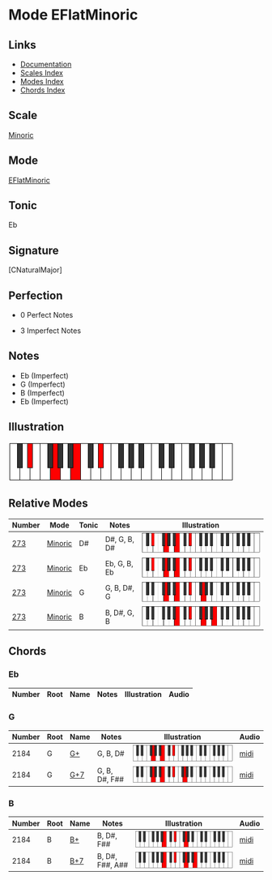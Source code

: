 # Mode EFlatMinoric

## Links

- [Documentation](index.md)
- [Scales Index](Scales.md)
- [Modes Index](Modes.md)
- [Chords Index](Chords.md)

## Scale

[Minoric](ScaleMinoric.md)

## Mode

[EFlatMinoric](ModeEFlatMinoric.md)

## Tonic

Eb

## Signature

[CNaturalMajor]

## Perfection

 - 0 Perfect Notes

 - 3 Imperfect Notes

## Notes

- Eb (Imperfect)
- G (Imperfect)
- B (Imperfect)
- Eb (Imperfect)

## Illustration

![EFlatMinoric](ModeEFlatMinoric.png)

## Relative Modes

| Number | Mode | Tonic | Notes | Illustration |
|--------|------|-------|-------|--------------|
| [273](https://ianring.com/musictheory/scales/273) | [Minoric](ModeMinoric.md) | D# | D#, G, B, D# | ![DSharpMinoric](ModeDSharpMinoric.png) |
| [273](https://ianring.com/musictheory/scales/273) | [Minoric](ModeMinoric.md) | Eb | Eb, G, B, Eb | ![EFlatMinoric](ModeEFlatMinoric.png) |
| [273](https://ianring.com/musictheory/scales/273) | [Minoric](ModeMinoric.md) | G | G, B, D#, G | ![GNaturalMinoric](ModeGNaturalMinoric.png) |
| [273](https://ianring.com/musictheory/scales/273) | [Minoric](ModeMinoric.md) | B | B, D#, G, B | ![BNaturalMinoric](ModeBNaturalMinoric.png) |

## Chords

### Eb

| Number | Root | Name | Notes | Illustration | Audio |
|--------|------|------|-------|--------------|-------|

### G

| Number | Root | Name | Notes | Illustration | Audio |
|--------|------|------|-------|--------------|-------|
| 2184 | G | [G+](ChordGNaturalAugmented.md) | G, B, D# | ![G+](ChordGNaturalAugmentedRootPosition.png) | [midi](ChordGNaturalAugmentedRootPosition.mid) |
| 2184 | G | [G+7](ChordGNaturalAugmentedAugmentedSeventh.md) | G, B, D#, F## | ![G+7](ChordGNaturalAugmentedAugmentedSeventhRootPosition.png) | [midi](ChordGNaturalAugmentedAugmentedSeventhRootPosition.mid) |

### B

| Number | Root | Name | Notes | Illustration | Audio |
|--------|------|------|-------|--------------|-------|
| 2184 | B | [B+](ChordBNaturalAugmented.md) | B, D#, F## | ![B+](ChordBNaturalAugmentedRootPosition.png) | [midi](ChordBNaturalAugmentedRootPosition.mid) |
| 2184 | B | [B+7](ChordBNaturalAugmentedAugmentedSeventh.md) | B, D#, F##, A## | ![B+7](ChordBNaturalAugmentedAugmentedSeventhRootPosition.png) | [midi](ChordBNaturalAugmentedAugmentedSeventhRootPosition.mid) |


